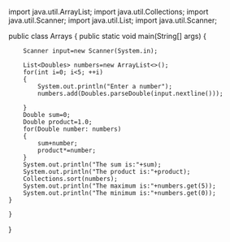 
import java.util.ArrayList;
import java.util.Collections;
import java.util.Scanner;
import java.util.List;
import java.util.Scanner;


public class Arrays {
	public static void main(String[] args) {
		
		Scanner input=new Scanner(System.in);
   
		List<Doubles> numbers=new ArrayList<>();
		for(int i=0; i<5; ++i)
		{
			System.out.println("Enter a number");
			numbers.add(Doubles.parseDouble(input.nextline()));
			
		}
        Double sum=0;
        Double product=1.0;
        for(Double number: numbers)
        {
        	sum+number;
        	product*=number;
        }
        System.out.println("The sum is:"+sum);
        System.out.println("The product is:"+product);
        Collections.sort(numbers);
        System.out.println("The maximum is:"+numbers.get(5));
        System.out.println("The minimum is:"+numbers.get(0));
	}
	
	}

}
